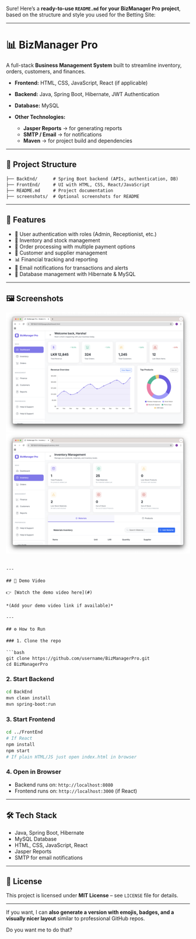 Sure! Here’s a **ready-to-use `README.md` for your BizManager Pro project**, based on the structure and style you used for the Betting Site:

---

# 📊 BizManager Pro

A full-stack **Business Management System** built to streamline inventory, orders, customers, and finances.

* **Frontend:** HTML, CSS, JavaScript, React (if applicable)
* **Backend:** Java, Spring Boot, Hibernate, JWT Authentication
* **Database:** MySQL
* **Other Technologies:**

  * **Jasper Reports** → for generating reports
  * **SMTP / Email** → for notifications
  * **Maven** → for project build and dependencies

---

## 📂 Project Structure

```
├── BackEnd/      # Spring Boot backend (APIs, authentication, DB)
├── FrontEnd/     # UI with HTML, CSS, React/JavaScript
├── README.md     # Project documentation
├── screenshots/  # Optional screenshots for README
```

---

## 🚀 Features

* 🔐 User authentication with roles (Admin, Receptionist, etc.)
* 🏢 Inventory and stock management
* 🛒 Order processing with multiple payment options
* 👥 Customer and supplier management
* 📊 Financial tracking and reporting
* 📧 Email notifications for transactions and alerts
* 💾 Database management with Hibernate & MySQL

---

## 🖼 Screenshots



![Dashboard](./screenshots/Screenshot%202025-09-21%20at%2022.00.59.png)
![Inventory](./screenshots/Screenshot%202025-09-21%20at%2022.59.55.png)

```

---

## 🎥 Demo Video

👉 [Watch the demo video here](#)

*(Add your demo video link if available)*

---

## ⚙️ How to Run

### 1. Clone the repo

```bash
git clone https://github.com/username/BizManagerPro.git
cd BizManagerPro
```

### 2. Start Backend

```bash
cd BackEnd
mvn clean install
mvn spring-boot:run
```

### 3. Start Frontend

```bash
cd ../FrontEnd
# If React
npm install
npm start
# If plain HTML/JS just open index.html in browser
```

### 4. Open in Browser

* Backend runs on: `http://localhost:8080`
* Frontend runs on: `http://localhost:3000` (if React)

---

## 🛠 Tech Stack

* Java, Spring Boot, Hibernate
* MySQL Database
* HTML, CSS, JavaScript, React
* Jasper Reports
* SMTP for email notifications

---

## 📄 License

This project is licensed under **MIT License** – see `LICENSE` file for details.

---

If you want, I can **also generate a version with emojis, badges, and a visually nicer layout** similar to professional GitHub repos.

Do you want me to do that?
